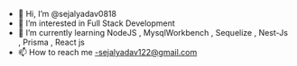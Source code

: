 - 👋 Hi, I’m @sejalyadav0818
- 👀 I’m interested in Full Stack Development
- 🌱 I’m currently learning NodeJS , MysqlWorkbench , Sequelize , Nest-Js , Prisma , React js
- 📫 How to reach me -sejalyadav122@gmail.com

<!---
sejalyadav0818/sejalyadav0818 is a ✨ special ✨ repository because its `README.md` (this file) appears on your GitHub profile.
You can click the Preview link to take a look at your changes.
--->
